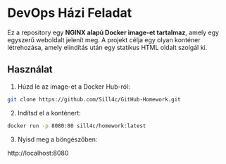 # DevOps Házi Feladat

Ez a repository egy **NGINX alapú Docker image-et tartalmaz**, amely egy egyszerű weboldalt jelenít meg. A projekt célja egy olyan konténer létrehozása, amely elindítás után egy statikus HTML oldalt szolgál ki.

## Használat

1. Húzd le az image-et a Docker Hub-ról:

```bash
git clone https://github.com/Sill4c/GitHub-Homework.git
```

2. Indítsd el a konténert:

```bash
docker run -p 8080:80 sill4c/homework:latest
```

3. Nyisd meg a böngészőben:

http://localhost:8080